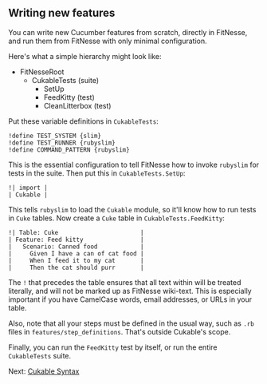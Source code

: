 Writing new features
--------------------

You can write new Cucumber features from scratch, directly in FitNesse, and run
them from FitNesse with only minimal configuration.

Here's what a simple hierarchy might look like:

- FitNesseRoot
  - CukableTests (suite)
    - SetUp
    - FeedKitty (test)
    - CleanLitterbox (test)

Put these variable definitions in `CukableTests`:

    !define TEST_SYSTEM {slim}
    !define TEST_RUNNER {rubyslim}
    !define COMMAND_PATTERN {rubyslim}

This is the essential configuration to tell FitNesse how to invoke `rubyslim`
for tests in the suite. Then put this in `CukableTests.SetUp`:

    !| import |
    | Cukable |

This tells `rubyslim` to load the `Cukable` module, so it'll know how to run
tests in `Cuke` tables. Now create a `Cuke` table in `CukableTests.FeedKitty`:

    !| Table: Cuke                       |
    | Feature: Feed kitty                |
    |   Scenario: Canned food            |
    |     Given I have a can of cat food |
    |     When I feed it to my cat       |
    |     Then the cat should purr       |

The `!` that precedes the table ensures that all text within will be treated
literally, and will not be marked up as FitNesse wiki-text. This is especially
important if you have CamelCase words, email addresses, or URLs in your table.

Also, note that all your steps must be defined in the usual way, such as `.rb`
files in `features/step_definitions`. That's outside Cukable's scope.

Finally, you can run the `FeedKitty` test by itself, or run the entire
`CukableTests` suite.

Next: [Cukable Syntax](syntax.md)

